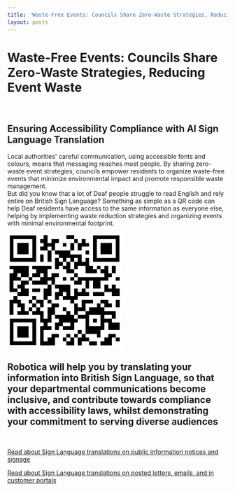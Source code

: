 ```yaml
---
title: 'Waste-Free Events: Councils Share Zero-Waste Strategies, Reducing Event Waste'
layout: posts
---
```


# Waste-Free Events: Councils Share Zero-Waste Strategies, Reducing Event Waste

![]()

## Ensuring Accessibility Compliance with AI Sign Language Translation

Local authorities' careful communication, using accessible fonts and colours, means that messaging reaches most people.  By sharing zero-waste event strategies, councils empower residents to organize waste-free events that minimize environmental impact and promote responsible waste management.  
But did you know that a lot of Deaf people struggle to read English and rely entire on British Sign Language?
Something as simple as a QR code can help Deaf residents have access to the same information as everyone else, helping by implementing waste reduction strategies and organizing events with minimal environmental footprint.

![QR Code](/posts/images/qr-contact.png)

## Robotica will help you by translating your information into British Sign Language, so that your departmental communications become inclusive, and contribute towards compliance with accessibility laws, whilst demonstrating your commitment to serving diverse audiences

<br/>

[Read about Sign Language translations on public information notices and signage](/solutions/gazette)

[Read about Sign Language translations on posted letters, emails, and in customer portals](/solutions/correspondent)
